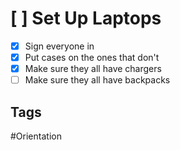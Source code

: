 # [ ] Set Up Laptops
- [x] Sign everyone in
- [x] Put cases on the ones that don't
- [x] Make sure they all have chargers
- [ ] Make sure they all have backpacks
## Tags

#Orientation
